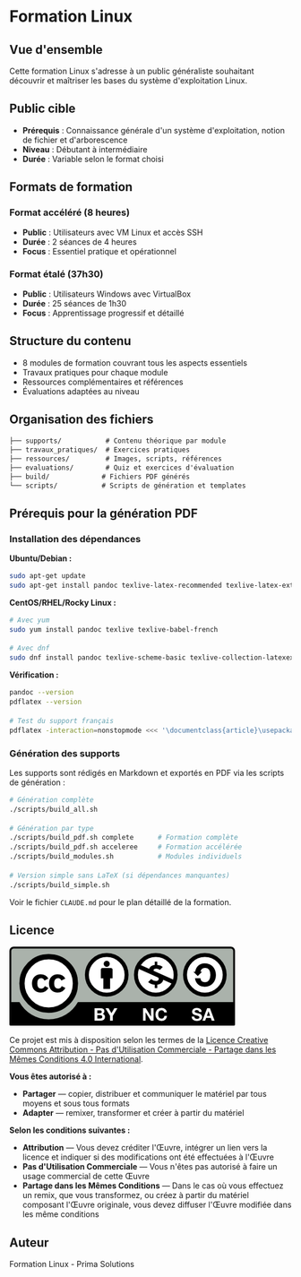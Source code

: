 # Formation Linux

## Vue d'ensemble

Cette formation Linux s'adresse à un public généraliste souhaitant découvrir et maîtriser les bases du système d'exploitation Linux.

## Public cible

- **Prérequis** : Connaissance générale d'un système d'exploitation, notion de fichier et d'arborescence
- **Niveau** : Débutant à intermédiaire
- **Durée** : Variable selon le format choisi

## Formats de formation

### Format accéléré (8 heures)
- **Public** : Utilisateurs avec VM Linux et accès SSH
- **Durée** : 2 séances de 4 heures
- **Focus** : Essentiel pratique et opérationnel

### Format étalé (37h30)
- **Public** : Utilisateurs Windows avec VirtualBox
- **Durée** : 25 séances de 1h30
- **Focus** : Apprentissage progressif et détaillé

## Structure du contenu

- 8 modules de formation couvrant tous les aspects essentiels
- Travaux pratiques pour chaque module
- Ressources complémentaires et références
- Évaluations adaptées au niveau

## Organisation des fichiers

```
├── supports/           # Contenu théorique par module
├── travaux_pratiques/  # Exercices pratiques
├── ressources/         # Images, scripts, références
├── evaluations/        # Quiz et exercices d'évaluation  
├── build/             # Fichiers PDF générés
└── scripts/           # Scripts de génération et templates
```

## Prérequis pour la génération PDF

### Installation des dépendances

**Ubuntu/Debian :**
```bash
sudo apt-get update
sudo apt-get install pandoc texlive-latex-recommended texlive-latex-extra texlive-fonts-recommended texlive-lang-french
```

**CentOS/RHEL/Rocky Linux :**
```bash
# Avec yum
sudo yum install pandoc texlive texlive-babel-french

# Avec dnf
sudo dnf install pandoc texlive-scheme-basic texlive-collection-latexextra texlive-babel-french
```

**Vérification :**
```bash
pandoc --version
pdflatex --version

# Test du support français
pdflatex -interaction=nonstopmode <<< '\documentclass{article}\usepackage[french]{babel}\begin{document}Test\end{document}' && echo "Support français OK"
```

### Génération des supports

Les supports sont rédigés en Markdown et exportés en PDF via les scripts de génération :

```bash
# Génération complète
./scripts/build_all.sh

# Génération par type
./scripts/build_pdf.sh complete      # Formation complète
./scripts/build_pdf.sh acceleree     # Formation accélérée  
./scripts/build_modules.sh           # Modules individuels

# Version simple sans LaTeX (si dépendances manquantes)
./scripts/build_simple.sh
```

Voir le fichier `CLAUDE.md` pour le plan détaillé de la formation.

## Licence

![Licence Creative Commons](ressources/images/licenses/cc-by-nc-sa.png)

Ce projet est mis à disposition selon les termes de la [Licence Creative Commons Attribution - Pas d'Utilisation Commerciale - Partage dans les Mêmes Conditions 4.0 International](http://creativecommons.org/licenses/by-nc-sa/4.0/).

**Vous êtes autorisé à :**
- **Partager** — copier, distribuer et communiquer le matériel par tous moyens et sous tous formats
- **Adapter** — remixer, transformer et créer à partir du matériel

**Selon les conditions suivantes :**
- **Attribution** — Vous devez créditer l'Œuvre, intégrer un lien vers la licence et indiquer si des modifications ont été effectuées à l'Œuvre
- **Pas d'Utilisation Commerciale** — Vous n'êtes pas autorisé à faire un usage commercial de cette Œuvre
- **Partage dans les Mêmes Conditions** — Dans le cas où vous effectuez un remix, que vous transformez, ou créez à partir du matériel composant l'Œuvre originale, vous devez diffuser l'Œuvre modifiée dans les même conditions

## Auteur

Formation Linux - Prima Solutions